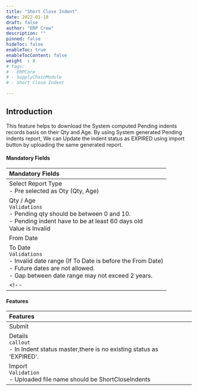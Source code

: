 ```yaml
---
title: "Short Close Indent"
date: 2022-01-18
draft: false
author: "ERP Crew"
description: ""
pinned: false
hideToc: false
enableToc: true
enableTocContent: false
weight  : 8
# tags: 
# - ERPCore 
# - SupplyChainModule
# - Short Close Indent

---
```


## Introduction

This feature helps to download the System computed Pending indents records basis on their Qty and Age. By using System generated Pending indents report, We can Update the indent status as EXPIRED using import button by uploading the same generated report.
<!-- This feature manage to close left over quantities of pending indents. -->

#### Mandatory Fields

|Mandatory Fields|   
  |:------|                   
  | Select Report Type <br> - Pre selected as Oty (Qty, Age)
  | Qty / Age <br> `Validations` <br> - Pending qty should be between 0 and 10. <br> - Pending indent have to be at least 60 days old <br> Value is Invalid
  | From Date
  | To Date <br> `Validations` <br> - Invalid date range (If To Date is before the From Date) <br> - Future dates are not allowed. <br> - Gap between date range may not exceed 2 years.
   <!-- | Year <br> - Select from year combo box. -->

#### Features

|Features|   
  |:------|
  | Submit
  | Details <br> `callout`  <br> - In Indent status master,there is no existing status as 'EXPIRED'.
  | Import <br> `Validation` <br>  - Uploaded file name should be ShortCloseIndents
